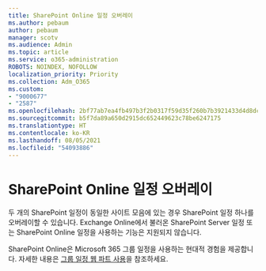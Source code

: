 ```yaml
---
title: SharePoint Online 일정 오버레이
ms.author: pebaum
author: pebaum
manager: scotv
ms.audience: Admin
ms.topic: article
ms.service: o365-administration
ROBOTS: NOINDEX, NOFOLLOW
localization_priority: Priority
ms.collection: Adm_O365
ms.custom:
- "9000677"
- "2587"
ms.openlocfilehash: 2bf77ab7ea4fb497b3f2b0317f59d35f260b7b3921433d4d8dc76268db63f0f1
ms.sourcegitcommit: b5f7da89a650d2915dc652449623c78be6247175
ms.translationtype: HT
ms.contentlocale: ko-KR
ms.lasthandoff: 08/05/2021
ms.locfileid: "54093886"
---
```

# <a name="sharepoint-online-calendar-overlay"></a>SharePoint Online 일정 오버레이

두 개의 SharePoint 일정이 동일한 사이트 모음에 있는 경우 SharePoint 일정 하나를 오버레이할 수 있습니다. Exchange Online에서 불러온 SharePoint Server 일정 또는 SharePoint Online 일정을 사용하는 기능은 지원되지 않습니다.

SharePoint Online은 Microsoft 365 그룹 일정을 사용하는 현대적 경험을 제공합니다. 자세한 내용은 [그룹 일정 웹 파트 사용](https://support.microsoft.com/en-us/office/use-the-group-calendar-web-part-eaf3c04d-5699-48cb-8b5e-3caa887d51ce)을 참조하세요.
